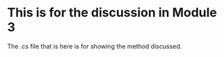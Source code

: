 # This is for the discussion in Module 3

The .cs file that is here is for showing the method discussed.
